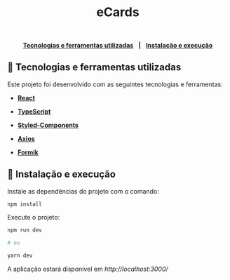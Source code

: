 <div align="center">
  <h1>eCards</h1>
</div>
<br/>

<div align="center">

[**Tecnologias e ferramentas utilizadas**](#-tecnologias-e-ferramentas-utilizadas) &nbsp;&nbsp;**|**&nbsp;&nbsp;
[**Instalação e execução**](#-instalação-e-execução) 

</div>

## 🚀 Tecnologias e ferramentas utilizadas

Este projeto foi desenvolvido com as seguintes tecnologias e ferramentas:

- [**React**](https://reactjs.org/)

- [**TypeScript**](https://www.typescriptlang.org/)

- [**Styled-Components**](https://styled-components.com/)

- [**Axios**](https://www.npmjs.com/package/axios)

- [**Formik**](https://formik.org/docs/overview)


## 🔧 Instalação e execução

Instale as dependências do projeto com o comando:

```bash
npm install
```

Execute o projeto:

```bash
npm run dev

# ou

yarn dev

```

A aplicação estará disponível em _http://localhost:3000/_
